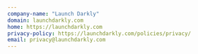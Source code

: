 ```yaml
---
company-name: "Launch Darkly"
domain: launchdarkly.com
home: https://launchdarkly.com
privacy-policy: https://launchdarkly.com/policies/privacy/
email: privacy@launchdarkly.com
---
```




